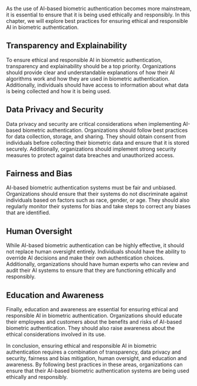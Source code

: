 
As the use of AI-based biometric authentication becomes more mainstream, it is essential to ensure that it is being used ethically and responsibly. In this chapter, we will explore best practices for ensuring ethical and responsible AI in biometric authentication.

Transparency and Explainability
-------------------------------

To ensure ethical and responsible AI in biometric authentication, transparency and explainability should be a top priority. Organizations should provide clear and understandable explanations of how their AI algorithms work and how they are used in biometric authentication. Additionally, individuals should have access to information about what data is being collected and how it is being used.

Data Privacy and Security
-------------------------

Data privacy and security are critical considerations when implementing AI-based biometric authentication. Organizations should follow best practices for data collection, storage, and sharing. They should obtain consent from individuals before collecting their biometric data and ensure that it is stored securely. Additionally, organizations should implement strong security measures to protect against data breaches and unauthorized access.

Fairness and Bias
-----------------

AI-based biometric authentication systems must be fair and unbiased. Organizations should ensure that their systems do not discriminate against individuals based on factors such as race, gender, or age. They should also regularly monitor their systems for bias and take steps to correct any biases that are identified.

Human Oversight
---------------

While AI-based biometric authentication can be highly effective, it should not replace human oversight entirely. Individuals should have the ability to override AI decisions and make their own authentication choices. Additionally, organizations should have human experts who can review and audit their AI systems to ensure that they are functioning ethically and responsibly.

Education and Awareness
-----------------------

Finally, education and awareness are essential for ensuring ethical and responsible AI in biometric authentication. Organizations should educate their employees and customers about the benefits and risks of AI-based biometric authentication. They should also raise awareness about the ethical considerations involved in its use.

In conclusion, ensuring ethical and responsible AI in biometric authentication requires a combination of transparency, data privacy and security, fairness and bias mitigation, human oversight, and education and awareness. By following best practices in these areas, organizations can ensure that their AI-based biometric authentication systems are being used ethically and responsibly.
